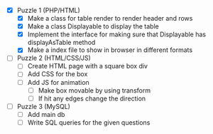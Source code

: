 <!-- checklist of Programming Puzzle can be changed when writing actual code :-p -->
- [x] Puzzle 1 (PHP/HTML)
    - [x] Make a class for table render to render header and rows
    - [x] Make a class Displayable to display the table
    - [x] Implement the interface for making sure that Displayable has displayAsTable method
    - [x] Make a index file to show in browser in different formats
    
- [ ] Puzzle 2 (HTML/CSS/JS)
    - [ ] Create HTML page with a square box div
    - [ ] Add CSS for the box
    - [ ] Add JS for animation
        - [ ] Make box movable by using transform
        - [ ] If hit any edges change the direction
    
- [ ] Puzzle 3 (MySQL)
    - [ ] Add main db
    - [ ] Write SQL queries for the given questions